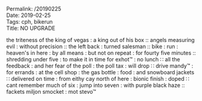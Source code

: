 Permalink: /20190225  
Date: 2019-02-25  
Tags: cph, bikerun  
Title: NO UPGRADE  
  
the triteness of the king of vegas : a king out of his box :: angels measuring evil : without precision :: the left back : turned salesman :: bike : run : heaven's in here : by all means : but not on repeat : for fourty five minutes :: shredding under five : to make it in time for exhot™ : no lunch ∷ all the feedback : and her fear of the poll : the poll tax : will drop ∷ drive mandy™ : for errands : at the cell shop : the gas bottle : food : and snowboard jackets ∷ delivered on time : from eithy cay north of here : bionic finish : doped ∷ cant remember much of six : jump into seven : with purple black haze :: fackets miljon smocket : mot stevo™  
